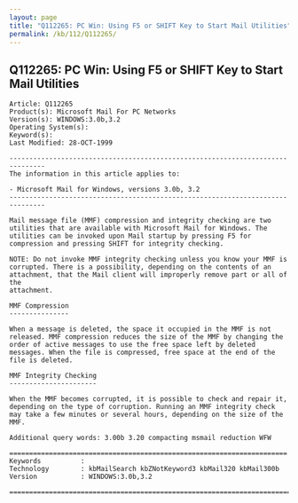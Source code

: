 ```yaml
---
layout: page
title: "Q112265: PC Win: Using F5 or SHIFT Key to Start Mail Utilities"
permalink: /kb/112/Q112265/
---
```


## Q112265: PC Win: Using F5 or SHIFT Key to Start Mail Utilities

	Article: Q112265
	Product(s): Microsoft Mail For PC Networks
	Version(s): WINDOWS:3.0b,3.2
	Operating System(s): 
	Keyword(s): 
	Last Modified: 28-OCT-1999
	
	-------------------------------------------------------------------------------
	The information in this article applies to:
	
	- Microsoft Mail for Windows, versions 3.0b, 3.2 
	-------------------------------------------------------------------------------
	
	Mail message file (MMF) compression and integrity checking are two
	utilities that are available with Microsoft Mail for Windows. The
	utilities can be invoked upon Mail startup by pressing F5 for
	compression and pressing SHIFT for integrity checking.
	
	NOTE: Do not invoke MMF integrity checking unless you know your MMF is
	corrupted. There is a possibility, depending on the contents of an
	attachment, that the Mail client will improperly remove part or all of the
	attachment.
	
	MMF Compression
	---------------
	
	When a message is deleted, the space it occupied in the MMF is not
	released. MMF compression reduces the size of the MMF by changing the
	order of active messages to use the free space left by deleted
	messages. When the file is compressed, free space at the end of the
	file is deleted.
	
	MMF Integrity Checking
	----------------------
	
	When the MMF becomes corrupted, it is possible to check and repair it,
	depending on the type of corruption. Running an MMF integrity check
	may take a few minutes or several hours, depending on the size of the
	MMF.
	
	Additional query words: 3.00b 3.20 compacting msmail reduction WFW
	
	======================================================================
	Keywords          :  
	Technology        : kbMailSearch kbZNotKeyword3 kbMail320 kbMail300b
	Version           : WINDOWS:3.0b,3.2
	
	=============================================================================
	
